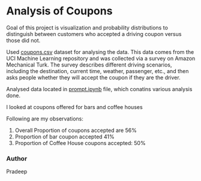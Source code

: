 # Analysis of Coupons

Goal of this project is visualization and probability distributions to distinguish between customers who accepted a driving coupon versus those did not.

Used [coupons.csv](data\coupons.csv) dataset for analysing the data. This data comes from the UCI Machine Learning repository and was collected via a survey on Amazon Mechanical Turk. The survey describes different driving scenarios, including the destination, current time, weather, passenger, etc., and then asks people whether they will accept the coupon if they are the driver. 

Analysed data located in [prompt.ipynb](prompt.ipynb) file, which conatins various analysis done. 

I looked at coupons offered for bars and coffee houses

Following are my observations:
1. Overall Proportion of coupons accepted are 56%
1. Proportion of bar coupon accepted 41%
1. Proportion of Coffee House coupons accepted: 50%

### Author
Pradeep




